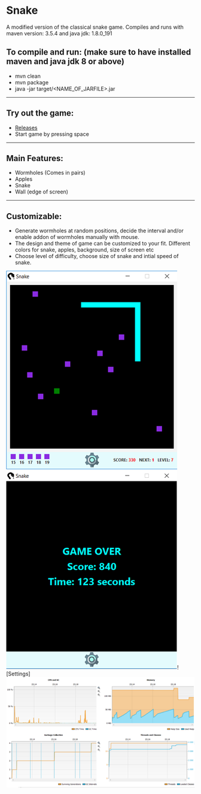 # Snake
A modified version of the classical snake game. 
Compiles and runs with maven version: 3.5.4 and java jdk: 1.8.0_191

## To compile and run: (make sure to have installed maven and java jdk 8 or above)
* mvn clean
* mvn package
* java -jar target/<NAME_OF_JARFILE>.jar
-------------------------------------------------------------------
## Try out the game:
 * [Releases](https://github.com/JacobEkedahl/Snake/releases)
 * Start game by pressing space
-------------------------------------------------------------------
## Main Features:
 * Wormholes (Comes in pairs)
 * Apples
 * Snake
 * Wall (edge of screen) 
 ------------------------------------------------------------------
## Customizable:
 * Generate wormholes at random positions, decide the interval and/or enable addon of wormholes manually with mouse.
 * The design and theme of game can be customized to your fit. Different colors for snake, apples, background, size of screen etc
 * Choose level of difficulty, choose size of snake and intial speed of snake.

![In Game](https://github.com/JacobEkedahl/Snake/blob/master/snake/src/main/resources/preview/gamedark.png?raw=true "In Game")![Game Over](https://github.com/JacobEkedahl/Snake/blob/master/snake/src/main/resources/preview/gameoverdark.png?raw=true "Game Over")![Settings]
![Stats](https://github.com/JacobEkedahl/Snake/blob/master/snake/src/main/resources/preview/statistics.PNG?raw=true "Stats")
